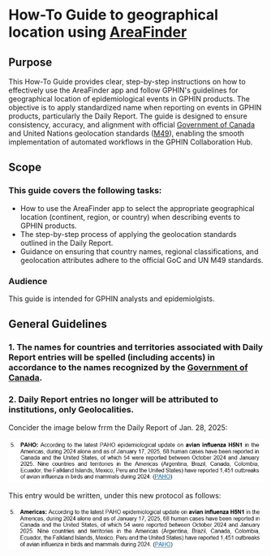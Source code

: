 # How-To Guide to geographical location using [AreaFinder](https://areafinder.streamlit.app/)

## Purpose
This How-To Guide provides clear, step-by-step instructions on how to effectively use the AreaFinder app and follow GPHIN's guidelines for geographical location of epidemiological events in GPHIN products. The objective is to apply standardized name when reporting on events in GPHIN products, particularly the Daily Report. The guide is designed to ensure consistency, accuracy, and alignment with official [Government of Canada](https://www.canada.ca/en/government/system/digital-government/digital-government-innovations/enabling-interoperability/gc-enterprise-data-reference-standards/current-past-official-names-countries-territories-geographic-areas.html) and United Nations geolocation standards ([M49](https://unstats.un.org/unsd/methodology/m49/)), enabling the smooth implementation of automated workflows in the GPHIN Collaboration Hub.

## Scope
### This guide covers the following tasks:
 - How to use the AreaFinder app to select the appropriate geographical location (continent, region, or country) when describing events to GPHIN products.
 - The step-by-step process of applying the geolocation standards outlined in the Daily Report.
 - Guidance on ensuring that country names, regional classifications, and geolocation attributes adhere to the official GoC and UN M49 standards.

### Audience
This guide is intended for GPHIN analysts and epidemiolgists.

## General Guidelines

### 1. The names for countries and territories associated with Daily Report entries will be spelled (including accents) in accordance to the names recognized by the  [Government of Canada](https://www.canada.ca/en/government/system/digital-government/digital-government-innovations/enabling-interoperability/gc-enterprise-data-reference-standards/current-past-official-names-countries-territories-geographic-areas.html).



### 2. Daily Report entries no longer will be attributed to institutions, only Geolocalities.

Concider the image below frrm the Daily Report of Jan. 28, 2025:

![DR entry #5 of 25-01-28](./images/dr_entry_250128_5.jpg)

This entry would be written, under this new protocol as follows:

![DR entry #5 of 25-01-28](./images/dr_entry_250128_5_corrected.jpg)


